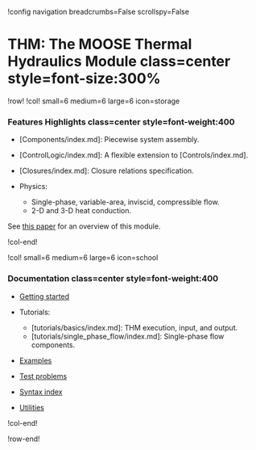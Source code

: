 !config navigation breadcrumbs=False scrollspy=False

# THM: The MOOSE Thermal Hydraulics Module class=center style=font-size:300%

!row!
!col! small=6 medium=6 large=6 icon=storage

### Features Highlights class=center style=font-weight:400

- [Components/index.md]: Piecewise system assembly.
- [ControlLogic/index.md]: A flexible extension to [Controls/index.md].
- [Closures/index.md]: Closure relations specification.
- Physics:

  - Single-phase, variable-area, inviscid, compressible flow.
  - 2-D and 3-D heat conduction.

See [this paper](https://joss.theoj.org/papers/10.21105/joss.06146) for an overview of this module.

!col-end!

!col! small=6 medium=6 large=6 icon=school

### Documentation class=center style=font-weight:400

- [Getting started](modules/thermal_hydraulics/getting_started.md)
- Tutorials:

  - [tutorials/basics/index.md]: THM execution, input, and output.
  - [tutorials/single_phase_flow/index.md]: Single-phase flow components.

- [Examples](modules/thermal_hydraulics/examples/index.md)
- [Test problems](modules/thermal_hydraulics/test_problems/index.md)
- [Syntax index](modules/thermal_hydraulics/syntax.md)
- [Utilities](modules/thermal_hydraulics/utilities.md)

!col-end!

!row-end!
